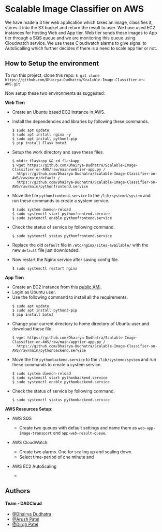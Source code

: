 
# Scalable Image Classifier on AWS


We have made a 3 tier web application which takes an image, classifies it, stores it into the S3 bucket and return the result to user.
We have used EC2 instances for hosting Web and App tier. Web tier sends these images to App tier through a SQS queue and we are monitoring this queue using Cloudwatch service. We use these Cloudwatch alarms to give signal to AutoScalling which further decides if there is a need to scale app tier or not.


## How to Setup the environment
To run this project, clone this repo:
    ```
    $ git clone https://github.com/Dhairya-Dudhatra/Scalable-Image-Classifier-on-AWS.git
    ```

Now setup these two environments as suggested:




**Web Tier:**

- Create an Ubuntu based EC2 instance in AWS.
- Install the dependencies and libraries by following these commands.
    ```
    $ sudo apt update
    $ sudo apt install nginx -y
    $ sudo apt install python3-pip
    $ pip install Flask boto3
    ```
- Setup the work directory and save these files.
    ```
    $ mkdir flaskapp && cd flaskapp
    $ wget https://github.com/Dhairya-Dudhatra/Scalable-Image-Classifier-on-AWS/raw/main/webtier-app.py /
      https://github.com/Dhairya-Dudhatra/Scalable-Image-Classifier-on-AWS/raw/main/default / 
      https://github.com/Dhairya-Dudhatra/Scalable-Image-Classifier-on-AWS/raw/main/pythonfrontend.service
    ```
- Move the file `pythonfrontend.service` to the `/lib/systemd/system` and run these commands to create a system service.
    ```
    $ sudo system daemon-reload
    $ sudo systemctl start pythonfrontend.service
    $ sudo systemctl enable pythonfrontend.service
    ```
- Check the status of service by following command.
    ```
    $ sudo systemctl status pythonfrontend.service
    ```
- Replace the old `default` file in `/etc/nginx/sites-available/` with the new `default` file just downloaded.

- Now restart the Nginx service after saving config file.
    ```
    $ sudo systemctl restart nginx
    ```




**App Tier:**

- Create an EC2 instance from this [public AMI](https://us-east-1.console.aws.amazon.com/ec2/home?region=us-east-1#ImageDetails:imageId=ami-01e547694fca32b28).
- Login as Ubuntu user.
- Use the following command to install all the requirements.
    ```
    $ sudo apt update
    $ sudo apt install python3-pip
    $ pip install boto3
    ```
- Change your current directory to home directory of Ubuntu user and download these file.
    ```
    $ wget https://github.com/Dhairya-Dudhatra/Scalable-Image-Classifier-on-AWS/raw/main/apptier-app.py /
      https://github.com/Dhairya-Dudhatra/Scalable-Image-Classifier-on-AWS/raw/main/pythonbackend.service 
    ```
- Move the file `pythonbackend.service` to the `/lib/systemd/system` and run these commands to create a system service.
    ```
    $ sudo system daemon-reload
    $ sudo systemctl start pythonbackend.service
    $ sudo systemctl enable pythonbackend.service
    ```
- Check the status of service by following command.
    ```
    $ sudo systemctl status pythonbackend.service
    ```


**AWS Resources Setup:**

* AWS SQS  

    - Create two queues with default settings and name them as `web-app-image-transport` and `app-web-result-queue`.

    
* AWS CloudWatch

    - Create two alarms. One for scaling up and scaling down.
    - Select time-period of one minute and 

* AWS EC2 AutoScaling

    -
    




## Authors
#### Team -  DADCloud
- [@Dhairya Dudhatra](https://github.com/Dhairya-Dudhatra)
- [@Arush Patel](https://github.com/arushPatel10)
- [@Dirgh Patel](https://github.com/DIRGH712)

